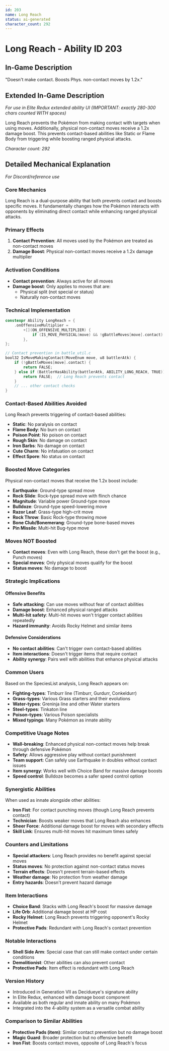 ```yaml
---
id: 203
name: Long Reach
status: ai-generated
character_count: 292
---
```


# Long Reach - Ability ID 203

## In-Game Description
"Doesn't make contact. Boosts Phys. non-contact moves by 1.2x."

## Extended In-Game Description
*For use in Elite Redux extended ability UI (IMPORTANT: exactly 280-300 chars counted WITH spaces)*

Long Reach prevents the Pokémon from making contact with targets when using moves. Additionally, physical non-contact moves receive a 1.2x damage boost. This prevents contact-based abilities like Static or Flame Body from triggering while boosting ranged physical attacks.

*Character count: 292*

## Detailed Mechanical Explanation
*For Discord/reference use*

### Core Mechanics
Long Reach is a dual-purpose ability that both prevents contact and boosts specific moves. It fundamentally changes how the Pokémon interacts with opponents by eliminating direct contact while enhancing ranged physical attacks.

### Primary Effects
1. **Contact Prevention**: All moves used by the Pokémon are treated as non-contact moves
2. **Damage Boost**: Physical non-contact moves receive a 1.2x damage multiplier

### Activation Conditions
- **Contact prevention**: Always active for all moves
- **Damage boost**: Only applies to moves that are:
  - Physical split (not special or status)
  - Naturally non-contact moves

### Technical Implementation
```c
constexpr Ability LongReach = {
    .onOffensiveMultiplier =
        +[](ON_OFFENSIVE_MULTIPLIER) {
            if (IS_MOVE_PHYSICAL(move) && !gBattleMoves[move].contact) MUL(1.2);
        },
};

// Contact prevention in battle_util.c
bool32 IsMoveMakingContact(MoveEnum move, u8 battlerAtk) {
    if (!gBattleMoves[move].contact) {
        return FALSE;
    } else if (BattlerHasAbility(battlerAtk, ABILITY_LONG_REACH, TRUE)) {
        return FALSE;  // Long Reach prevents contact
    }
    // ... other contact checks
}
```

### Contact-Based Abilities Avoided
Long Reach prevents triggering of contact-based abilities:
- **Static**: No paralysis on contact
- **Flame Body**: No burn on contact
- **Poison Point**: No poison on contact
- **Rough Skin**: No damage on contact
- **Iron Barbs**: No damage on contact
- **Cute Charm**: No infatuation on contact
- **Effect Spore**: No status on contact

### Boosted Move Categories
Physical non-contact moves that receive the 1.2x boost include:
- **Earthquake**: Ground-type spread move
- **Rock Slide**: Rock-type spread move with flinch chance
- **Magnitude**: Variable power Ground-type move
- **Bulldoze**: Ground-type speed-lowering move
- **Razor Leaf**: Grass-type high-crit move
- **Rock Throw**: Basic Rock-type throwing move
- **Bone Club/Bonemerang**: Ground-type bone-based moves
- **Pin Missile**: Multi-hit Bug-type move

### Moves NOT Boosted
- **Contact moves**: Even with Long Reach, these don't get the boost (e.g., Punch moves)
- **Special moves**: Only physical moves qualify for the boost
- **Status moves**: No damage to boost

### Strategic Implications

#### Offensive Benefits
- **Safe attacking**: Can use moves without fear of contact abilities
- **Damage boost**: Enhanced physical ranged attacks
- **Multi-hit safety**: Multi-hit moves won't trigger contact abilities repeatedly
- **Hazard immunity**: Avoids Rocky Helmet and similar items

#### Defensive Considerations
- **No contact abilities**: Can't trigger own contact-based abilities
- **Item interactions**: Doesn't trigger items that require contact
- **Ability synergy**: Pairs well with abilities that enhance physical attacks

### Common Users
Based on the SpeciesList analysis, Long Reach appears on:
- **Fighting-types**: Timburr line (Timburr, Gurdurr, Conkeldurr)
- **Grass-types**: Various Grass starters and their evolutions
- **Water-types**: Greninja line and other Water starters
- **Steel-types**: Tinkaton line
- **Poison-types**: Various Poison specialists
- **Mixed typings**: Many Pokémon as innate ability

### Competitive Usage Notes
- **Wall-breaking**: Enhanced physical non-contact moves help break through defensive Pokémon
- **Safety**: Allows aggressive play without contact punishment
- **Team support**: Can safely use Earthquake in doubles without contact issues
- **Item synergy**: Works well with Choice Band for massive damage boosts
- **Speed control**: Bulldoze becomes a safer speed control option

### Synergistic Abilities
When used as innate alongside other abilities:
- **Iron Fist**: For contact punching moves (though Long Reach prevents contact)
- **Technician**: Boosts weaker moves that Long Reach also enhances
- **Sheer Force**: Additional damage boost for moves with secondary effects
- **Skill Link**: Ensures multi-hit moves hit maximum times safely

### Counters and Limitations
- **Special attackers**: Long Reach provides no benefit against special moves
- **Status moves**: No protection against non-contact status moves
- **Terrain effects**: Doesn't prevent terrain-based effects
- **Weather damage**: No protection from weather damage
- **Entry hazards**: Doesn't prevent hazard damage

### Item Interactions
- **Choice Band**: Stacks with Long Reach's boost for massive damage
- **Life Orb**: Additional damage boost at HP cost
- **Rocky Helmet**: Long Reach prevents triggering opponent's Rocky Helmet
- **Protective Pads**: Redundant with Long Reach's contact prevention

### Notable Interactions
- **Shell Side Arm**: Special case that can still make contact under certain conditions
- **Demolitionist**: Other abilities can also prevent contact
- **Protective Pads**: Item effect is redundant with Long Reach

### Version History
- Introduced in Generation VII as Decidueye's signature ability
- In Elite Redux, enhanced with damage boost component
- Available as both regular and innate ability on many Pokémon
- Integrated into the 4-ability system as a versatile combat ability

### Comparison to Similar Abilities
- **Protective Pads (item)**: Similar contact prevention but no damage boost
- **Magic Guard**: Broader protection but no offensive benefit
- **Iron Fist**: Boosts contact moves, opposite of Long Reach's focus